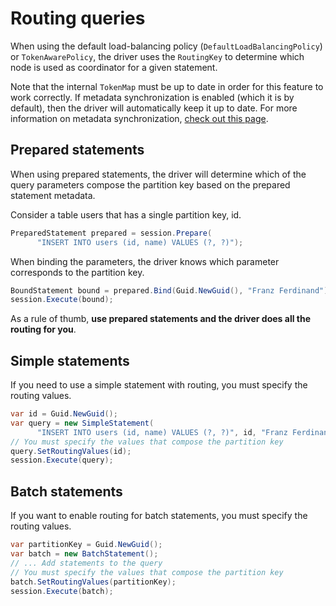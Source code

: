 # Routing queries

When using the default load-balancing policy (`DefaultLoadBalancingPolicy`) or `TokenAwarePolicy`, the driver uses the `RoutingKey` to determine which node is used as coordinator for a given statement.

Note that the internal `TokenMap` must be up to date in order for this feature to work correctly. If metadata synchronization is enabled (which it is by default), then the driver will automatically keep it up to date. For more information on metadata synchronization, [check out this page](../metadata/index).

## Prepared statements

When using prepared statements, the driver will determine which of the query parameters compose the partition key based on the prepared statement metadata.

Consider a table users that has a single partition key, id.

```csharp
PreparedStatement prepared = session.Prepare(
      "INSERT INTO users (id, name) VALUES (?, ?)");
```

When binding the parameters, the driver knows which parameter corresponds to the partition key.

```csharp
BoundStatement bound = prepared.Bind(Guid.NewGuid(), "Franz Ferdinand");
session.Execute(bound);
```

As a rule of thumb, **use prepared statements and the driver does all the routing for you**.

## Simple statements

If you need to use a simple statement with routing, you must specify the routing values.

```csharp
var id = Guid.NewGuid();
var query = new SimpleStatement(
      "INSERT INTO users (id, name) VALUES (?, ?)", id, "Franz Ferdinand");
// You must specify the values that compose the partition key
query.SetRoutingValues(id);
session.Execute(query);
```

## Batch statements

If you want to enable routing for batch statements, you must specify the routing values.

```csharp
var partitionKey = Guid.NewGuid();
var batch = new BatchStatement();
// ... Add statements to the query
// You must specify the values that compose the partition key
batch.SetRoutingValues(partitionKey);
session.Execute(batch);
```
